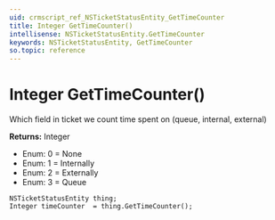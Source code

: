 ```yaml
---
uid: crmscript_ref_NSTicketStatusEntity_GetTimeCounter
title: Integer GetTimeCounter()
intellisense: NSTicketStatusEntity.GetTimeCounter
keywords: NSTicketStatusEntity, GetTimeCounter
so.topic: reference
---
```


# Integer GetTimeCounter()

Which field in ticket we count time spent on (queue, internal, external)

**Returns:** Integer

* Enum: 0 = None
* Enum: 1 = Internally
* Enum: 2 = Externally
* Enum: 3 = Queue

```crmscript
NSTicketStatusEntity thing;
Integer timeCounter  = thing.GetTimeCounter();
```

